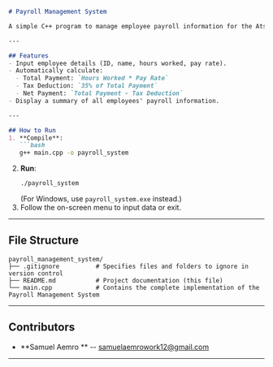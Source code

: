 ```markdown
# Payroll Management System

A simple C++ program to manage employee payroll information for the Atse Tewodros Finance Office at the University of Gondar.

---

## Features
- Input employee details (ID, name, hours worked, pay rate).
- Automatically calculate:
  - Total Payment: `Hours Worked * Pay Rate`
  - Tax Deduction: `35% of Total Payment`
  - Net Payment: `Total Payment - Tax Deduction`
- Display a summary of all employees' payroll information.

---

## How to Run
1. **Compile**:
   ```bash
   g++ main.cpp -o payroll_system
   ```
2. **Run**:
   ```bash
   ./payroll_system
   ```
   (For Windows, use `payroll_system.exe` instead.)
3. Follow the on-screen menu to input data or exit.

---

## File Structure
```
payroll_management_system/
├── .gitignore          # Specifies files and folders to ignore in version control
├── README.md           # Project documentation (this file)
└── main.cpp            # Contains the complete implementation of the Payroll Management System
```

---

## Contributors
- **Samuel Aemro ** -- samuelaemrowork12@gmail.com 

---

